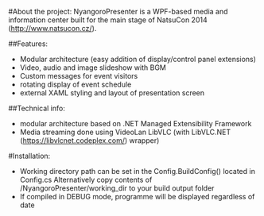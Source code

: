 #About the project:
NyangoroPresenter is a WPF-based media and information center built for the main stage of NatsuCon 2014 (http://www.natsucon.cz/).

##Features:
- Modular architecture (easy addition of display/control panel extensions)
- Video, audio and image slideshow with BGM
- Custom messages for event visitors
- rotating display of event schedule
- external XAML styling and layout of presentation screen 

##Technical info:
- modular architecture based on .NET Managed Extensibility Framework
- Media streaming done using VideoLan LibVLC (with LibVLC.NET (https://libvlcnet.codeplex.com/) wrapper)


#Installation:
- Working directory path can be set in the  Config.BuildConfig() located in Config.cs
Alternatively copy contents of /NyangoroPresenter/working_dir to your build output folder  
- If compiled in DEBUG mode, programme will be displayed regardless of date
